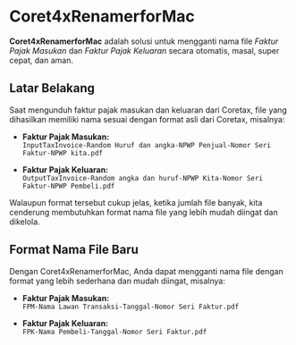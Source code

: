 # Coret4xRenamerforMac

**Coret4xRenamerforMac** adalah solusi untuk mengganti nama file *Faktur Pajak Masukan* dan *Faktur Pajak Keluaran* secara otomatis, masal, super cepat, dan aman.

## Latar Belakang

Saat mengunduh faktur pajak masukan dan keluaran dari Coretax, file yang dihasilkan memiliki nama sesuai dengan format asli dari Coretax, misalnya:

- **Faktur Pajak Masukan:**  
  `InputTaxInvoice-Random Huruf dan angka-NPWP Penjual-Nomor Seri Faktur-NPWP kita.pdf`

- **Faktur Pajak Keluaran:**  
  `OutputTaxInvoice-Random angka dan huruf-NPWP Kita-Nomor Seri Faktur-NPWP Pembeli.pdf`

Walaupun format tersebut cukup jelas, ketika jumlah file banyak, kita cenderung membutuhkan format nama file yang lebih mudah diingat dan dikelola.

## Format Nama File Baru

Dengan Coret4xRenamerforMac, Anda dapat mengganti nama file dengan format yang lebih sederhana dan mudah diingat, misalnya:

- **Faktur Pajak Masukan:**  
  `FPM-Nama Lawan Transaksi-Tanggal-Nomor Seri Faktur.pdf`

- **Faktur Pajak Keluaran:**  
  `FPK-Nama Pembeli-Tanggal-Nomor Seri Faktur.pdf`

